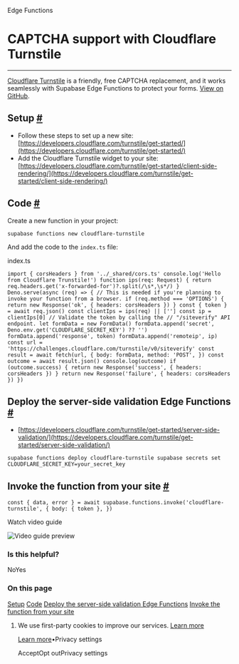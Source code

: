 Edge Functions

# CAPTCHA support with Cloudflare Turnstile

* * *

[Cloudflare Turnstile](https://www.cloudflare.com/products/turnstile/) is a friendly, free CAPTCHA replacement, and it works seamlessly with Supabase Edge Functions to protect your forms. [View on GitHub](https://github.com/supabase/supabase/tree/master/examples/edge-functions/supabase/functions/cloudflare-turnstile).

## Setup [\#](https://supabase.com/docs/guides/functions/examples/cloudflare-turnstile\#setup)

- Follow these steps to set up a new site: [https://developers.cloudflare.com/turnstile/get-started/](https://developers.cloudflare.com/turnstile/get-started/)
- Add the Cloudflare Turnstile widget to your site: [https://developers.cloudflare.com/turnstile/get-started/client-side-rendering/](https://developers.cloudflare.com/turnstile/get-started/client-side-rendering/)

## Code [\#](https://supabase.com/docs/guides/functions/examples/cloudflare-turnstile\#code)

Create a new function in your project:

`
supabase functions new cloudflare-turnstile
`

And add the code to the `index.ts` file:

index.ts

`
import { corsHeaders } from '../_shared/cors.ts'
console.log('Hello from Cloudflare Trunstile!')
function ips(req: Request) {
return req.headers.get('x-forwarded-for')?.split(/\s*,\s*/)
}
Deno.serve(async (req) => {
// This is needed if you're planning to invoke your function from a browser.
if (req.method === 'OPTIONS') {
    return new Response('ok', { headers: corsHeaders })
}
const { token } = await req.json()
const clientIps = ips(req) || ['']
const ip = clientIps[0]
// Validate the token by calling the
// "/siteverify" API endpoint.
let formData = new FormData()
formData.append('secret', Deno.env.get('CLOUDFLARE_SECRET_KEY') ?? '')
formData.append('response', token)
formData.append('remoteip', ip)
const url = 'https://challenges.cloudflare.com/turnstile/v0/siteverify'
const result = await fetch(url, {
    body: formData,
    method: 'POST',
})
const outcome = await result.json()
console.log(outcome)
if (outcome.success) {
    return new Response('success', { headers: corsHeaders })
}
return new Response('failure', { headers: corsHeaders })
})
`

## Deploy the server-side validation Edge Functions [\#](https://supabase.com/docs/guides/functions/examples/cloudflare-turnstile\#deploy-the-server-side-validation-edge-functions)

- [https://developers.cloudflare.com/turnstile/get-started/server-side-validation/](https://developers.cloudflare.com/turnstile/get-started/server-side-validation/)

`
supabase functions deploy cloudflare-turnstile
supabase secrets set CLOUDFLARE_SECRET_KEY=your_secret_key
`

## Invoke the function from your site [\#](https://supabase.com/docs/guides/functions/examples/cloudflare-turnstile\#invoke-the-function-from-your-site)

`
const { data, error } = await supabase.functions.invoke('cloudflare-turnstile', {
body: { token },
})
`

Watch video guide

![Video guide preview](https://supabase.com/docs/_next/image?url=https%3A%2F%2Fimg.youtube.com%2Fvi%2FOwW0znboh60%2F0.jpg&w=3840&q=75&dpl=dpl_9xAnUGkSbk4dufV62sNRezafXykJ)

### Is this helpful?

NoYes

### On this page

[Setup](https://supabase.com/docs/guides/functions/examples/cloudflare-turnstile#setup) [Code](https://supabase.com/docs/guides/functions/examples/cloudflare-turnstile#code) [Deploy the server-side validation Edge Functions](https://supabase.com/docs/guides/functions/examples/cloudflare-turnstile#deploy-the-server-side-validation-edge-functions) [Invoke the function from your site](https://supabase.com/docs/guides/functions/examples/cloudflare-turnstile#invoke-the-function-from-your-site)

1. We use first-party cookies to improve our services. [Learn more](https://supabase.com/privacy#8-cookies-and-similar-technologies-used-on-our-european-services)



   [Learn more](https://supabase.com/privacy#8-cookies-and-similar-technologies-used-on-our-european-services)•Privacy settings





   AcceptOpt outPrivacy settings